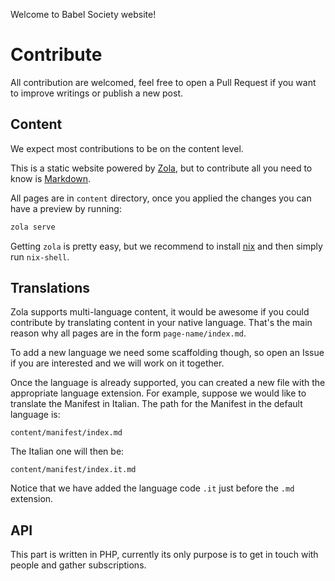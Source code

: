 Welcome to Babel Society website!


# Contribute

All contribution are welcomed, feel free to open a Pull Request if you want to improve writings or publish a new post.

## Content

We expect most contributions to be on the content level.

This is a static website powered by [Zola](https://www.getzola.org/), but to contribute all you need to know is [Markdown](https://www.markdownguide.org/).

All pages are in `content` directory, once you applied the changes you can have a preview by running:
```sh
zola serve
```

Getting `zola` is pretty easy, but we recommend to install [nix](https://nixos.org/explore.html) and then simply run `nix-shell`.


## Translations

Zola supports multi-language content, it would be awesome if you could contribute by translating content in your native language. That's the main reason why all pages are in the form `page-name/index.md`.

To add a new language we need some scaffolding though, so open an Issue if you are interested and we will work on it together.

Once the language is already supported, you can created a new file with the appropriate language extension. For example, suppose we would like to translate the Manifest in Italian. The path for the Manifest in the default language is:

```
content/manifest/index.md
```

The Italian one will then be:

```
content/manifest/index.it.md
```

Notice that we have added the language code `.it` just before the `.md` extension.


## API

This part is written in PHP, currently its only purpose is to get in touch with people and gather subscriptions.
